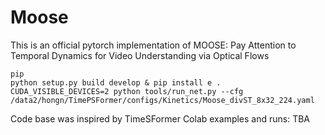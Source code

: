 # Moose
This is an official pytorch implementation of MOOSE: Pay Attention to Temporal Dynamics for Video Understanding via Optical Flows
```
pip 
python setup.py build develop & pip install e .
CUDA_VISIBLE_DEVICES=2 python tools/run_net.py --cfg /data2/hongn/TimePSFormer/configs/Kinetics/Moose_divST_8x32_224.yaml
```

Code base was inspired by TimeSFormer
Colab examples and runs: TBA
